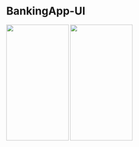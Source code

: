 # BankingApp-UI

<img class="lazy alignnone wp-image-2629 lazy-loaded" src="http://tefumaru.com/wp-content/uploads/2020/12/gif-5.gif" data-lazy-type="image" data-lazy-src="http://tefumaru.com/wp-content/uploads/2020/12/gif-5.gif" alt="" width="165" height="308">

<img class="lazy alignnone wp-image-2632 lazy-loaded" src="http://tefumaru.com/wp-content/uploads/2020/12/gif-6.gif" data-lazy-type="image" data-lazy-src="http://tefumaru.com/wp-content/uploads/2020/12/gif-6.gif" alt="" width="165" height="308">
